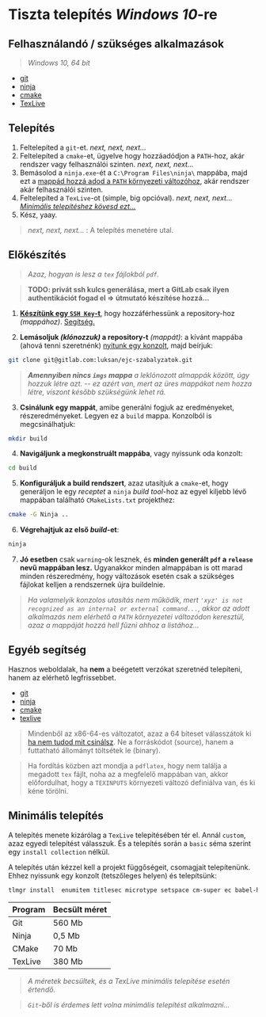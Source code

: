 # Tiszta telepítés *Windows 10*-re

## Felhasználandó / szükséges alkalmazások
> *Windows 10, 64 bit*

  - [git](https://github.com/git-for-windows/git/releases/download/v2.18.0.windows.1/Git-2.18.0-64-bit.exe)
  - [ninja](https://github.com/ninja-build/ninja/releases/download/v1.8.2/ninja-win.zip)
  - [cmake](https://cmake.org/files/v3.12/cmake-3.12.0-rc2-win64-x64.msi)
  - [TexLive](http://mirror.ctan.org/systems/texlive/tlnet/install-tl-windows.exe)


## Telepítés
1. Feltelepíted a `git`-et. *next, next, next...*
2. Feltelepíted a `cmake`-et, ügyelve hogy hozzáadódjon a `PATH`-hoz, akár rendszer vagy felhasználói szinten. *next, next, next...*
3. Bemásolod a `ninja.exe`-ét a `C:\Program Files\ninja\` mappába, majd ezt a [mappád hozzá adod a `PATH` környezeti változóhoz](https://superuser.com/a/985947), akár rendszer akár felhasználói szinten.
4. Feltelepíted a `TexLive`-ot (simple, big opcióval). *next, next, next...*<br>
   *[Minimális telepítéshez kövesd ezt...](#minimális-telepítés)*
5. Kész, yaay.

> *next, next, next...* : A telepítés menetére utal.


## Előkészítés
> *Azaz, hogyan is lesz a `tex` fájlokból `pdf`.*

> **TODO: privát ssh kulcs generálása, mert a GitLab csak ilyen authentikációt fogad el => útmutató készítése hozzá...**

1. [**Készítünk egy `SSH Key`-t**](https://gitlab.com/profile/keys), hogy hozzáférhessünk a repository-hoz *(mappához)*. [Segítség.](https://docs.gitlab.com/ee/gitlab-basics/create-your-ssh-keys.html)

2. **Lemásoljuk *(klónozzuk)* a repository-t** *(mappát)*: a kívánt mappába (ahová tenni szeretnénk) [nyitunk egy konzolt](https://lifehacker.com/5989434/quickly-open-a-command-prompt-from-the-windows-explorer-address-bar), majd beírjuk:
```bash
git clone git@gitlab.com:luksan/ejc-szabalyzatok.git
```

> ***Amennyiben nincs `imgs` mappa** a leklónozott almappák között, úgy hozzuk létre azt.
> -- ez azért van, mert az üres mappákat nem hozza létre, viszont később szükségünk lehet rá.*

3. **Csinálunk egy mappát**, amibe generálni fogjuk az eredményeket, részeredményeket. Legyen ez a `build` mappa. Konzolból is megcsinálhatjuk:
```bash
mkdir build
```
4. **Navigáljunk a megkonstruált mappába**, vagy nyissunk oda konzolt:
```bash
cd build
```

5. **Konfiguráljuk a build rendszert**, azaz utasítjuk a `cmake`-et, hogy generáljon le egy *receptet* a `ninja` *build tool*-hoz az egyel kiljebb lévő mappában található `CMakeLists.txt` projekthez:
```bash
cmake -G Ninja ..
```
6. **Végrehajtjuk az első *build*-et**:
```bash
ninja
```
7. **Jó esetben** csak `warning`-ok lesznek, és **minden generált `pdf` a `release` nevű mappában lesz.** Ugyanakkor minden almappában is ott marad minden részeredmény, hogy változások esetén csak a szükséges fájlokat kelljen a rendszernek újra buildelnie.


> *Ha valamelyik konzolos utasítás nem működik, mert `'xyz' is not recognized as an internal or external command...`, akkor az adott alkalmazás nem elérhető a `PATH` környezetei változódon keresztül, azaz a mappáját hozzá hell fűzni ahhoz a listához...*


## Egyéb segítség
Hasznos weboldalak, ha **nem** a beégetett verzókat szeretnéd telepíteni, hanem az elérhető legfrissebbet.
  - [git](https://git-scm.com/download/win)
  - [ninja](https://github.com/ninja-build/ninja/releases)
  - [cmake](https://cmake.org/download/)
  - [texlive](https://www.tug.org/texlive/acquire-netinstall.html)

> Mindenből az x86-64-es változatot, azaz a 64 biteset válasszátok ki [ha nem tudod mit csinálsz](http://www.winability.com/how-to-tell-if-my-windows-is-32-or-64-bit/).
Ne a forráskódot (source), hanem a futtatható állományt töltsétek le (binary).

> Ha fordítás közben azt mondja a `pdflatex`, hogy nem találja a megadott `tex` fájlt, noha az a megfelelő mappában van, akkor előfordulhat, hogy a `TEXINPUTS` környezeti változó definiálva van, és ki kéne törölni.


## Minimális telepítés

A telepítés menete kizárólag a `TexLive` telepítésében tér el.
Annál `custom`, azaz egyedi telepítést válasszuk. És a telepítés során a `basic` séma szerint egy `install collection` nélkül. 

A telepítés után kézzel kell a projekt függőségeit, csomagjait telepítenünk.
Ehhez nyissunk egy konzolt (tetszőleges helyen) és telepítsünk:
```bash
tlmgr install  enumitem titlesec microtype setspace cm-super ec babel-hungarian
```

Program | Becsült méret
--- | ---
Git | 560 Mb
Ninja | 0,5 Mb
CMake | 70 Mb
TexLive | 380 Mb

> *A méretek becsültek, és a TexLive minimális telepítése esetén értendő.*

> *`Git`-ből is érdemes lett volna minimális telepítést alkalmazni...*

